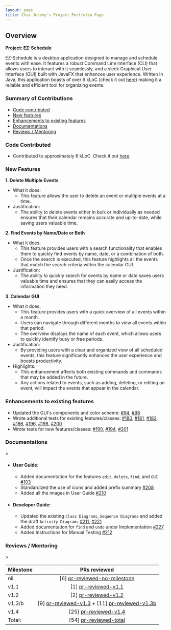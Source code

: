 ```yaml
---
layout: page
title: Chia Jeremy's Project Portfolio Page
---
```


## Overview

**Project: EZ-Schedule**

EZ-Schedule is a desktop application designed to manage and schedule events with ease.
It features a robust Command Line Interface (CLI) that allows users to interact with it seamlessly,
and a sleek Graphical User Interface (GUI) built with JavaFX that enhances user experience.
Written in Java, this application boasts of over 9 kLoC
(check it out [here](https://nus-cs2103-ay2223s2.github.io/tp-dashboard/?search=w17-3&breakdown=true))
making it a reliable and efficient tool for organizing events.

<h3 id="summary-of-contributions">Summary of Contributions</h3>

* [Code contributed](#code-contributed)
* [New features](#new-features)
* [Enhancements to existing features](#enhancements-to-existing-features)
* [Documentations](#documentations)
* [Reviews / Mentoring](#reviews-mentoring)

<h3 id="code-contributed">Code Contributed</h3>

* Contributed to approximately 6 kLoC. Check it
  out [here](https://nus-cs2103-ay2223s2.github.io/tp-dashboard/?search=jrmckh&breakdown=true).

<div style="page-break-after: always;"></div>

<h3 id="new-features">New Features</h3>
  
**1. Delete Multiple Events**  
- What it does:
    - This feature allows the user to delete an event or multiple events at a time.
- Justification:
    - The ability to delete events either in bulk or individually as needed ensures that their calendar remains accurate
      and up-to-date, while saving users valuable time.

**2. Find Events by Name/Date or Both**
- What it does:
    - This feature provides users with a search functionality that enables them to quickly find events by name, date, or
      a combination of both.
    - Once the search is executed, this feature highlights all the events that match the search criteria within the
      calendar GUI.
- Justification:
    - The ability to quickly search for events by name or date saves users valuable time and ensures that they can
      easily access the information they need.

**3. Calendar GUI**
- What it does:
    - This feature provides users with a quick overview of all events within a month.
    - Users can navigate through different months to view all events within that period.
    - The overview displays the name of each event, which allows users to quickly identify busy or free periods.
- Justification:
    - By providing users with a clear and organized view of all scheduled events, this feature significantly enhances
      the user experience and boosts productivity.
- Highlights:
    - This enhancement affects both existing commands and commands that may be added in the future.
    - Any actions related to events, such as adding, deleting, or editing an event, will impact the events that appear
      in the calendar.

<div style="page-break-after: always;"></div>

<h3 id="enhancements-to-existing-features">Enhancements to existing features</h3>

- Updated the GUI's components and color scheme:
  [#94](https://github.com/AY2223S2-CS2103-W17-3/tp/pull/94),
  [#98](https://github.com/AY2223S2-CS2103-W17-3/tp/pull/98)
- Wrote additional tests for existing features/classes:
  [#180](https://github.com/AY2223S2-CS2103-W17-3/tp/pull/180),
  [#181](https://github.com/AY2223S2-CS2103-W17-3/tp/pull/181),
  [#182](https://github.com/AY2223S2-CS2103-W17-3/tp/pull/182),
  [#186](https://github.com/AY2223S2-CS2103-W17-3/tp/pull/186),
  [#196](https://github.com/AY2223S2-CS2103-W17-3/tp/pull/196),
  [#198](https://github.com/AY2223S2-CS2103-W17-3/tp/pull/198),
  [#200](https://github.com/AY2223S2-CS2103-W17-3/tp/pull/200)
- Wrote tests for new features/classes:
  [#190](https://github.com/AY2223S2-CS2103-W17-3/tp/pull/190),
  [#194](https://github.com/AY2223S2-CS2103-W17-3/tp/pull/194),
  [#201](https://github.com/AY2223S2-CS2103-W17-3/tp/pull/201)

<h3 id="documentations">Documentations</h3>>

- #### User Guide:
    - Added documentation for the features `edit`, `delete`, `find`, and `GUI`
      [#103](https://github.com/AY2223S2-CS2103-W17-3/tp/pull/103)
    - Standardized the use of icons and added prefix summary
      [#208](https://github.com/AY2223S2-CS2103-W17-3/tp/pull/208/files)
    - Added all the images in User Guide
      [#210](https://github.com/AY2223S2-CS2103-W17-3/tp/pull/210)
- #### Developer Guide:
    - Updated the existing `Class Diagrams`, `Sequence Diagrams` and added the draft `Activity Diagrams`
      [#211](https://github.com/AY2223S2-CS2103-W17-3/tp/pull/211),
      [#221](https://github.com/AY2223S2-CS2103-W17-3/tp/pull/221)
    - Added documentation for `find` and `undo` under Implementation
      [#227](https://github.com/AY2223S2-CS2103-W17-3/tp/pull/227)
    - Added Instructions for Manual Testing
      [#212](https://github.com/AY2223S2-CS2103-W17-3/tp/pull/212)

<h3 id="reviews-mentoring">Reviews / Mentoring</h3>>

[pr-reviewed-no-milestone]: https://github.com/AY2223S2-CS2103-W17-3/tp/pulls?q=is%3Apr+is%3Aclosed+reviewed-by%3Ajrmckh+no%3Amilestone
[pr-reviewed-v1.1]: https://github.com/AY2223S2-CS2103-W17-3/tp/pulls?q=is%3Apr+is%3Aclosed+reviewed-by%3Ajrmckh+milestone%3Av1.1
[pr-reviewed-v1.2]: https://github.com/AY2223S2-CS2103-W17-3/tp/pulls?q=is%3Apr+is%3Aclosed+reviewed-by%3Ajrmckh+milestone%3Av1.2
[pr-reviewed-v1.3]: https://github.com/AY2223S2-CS2103-W17-3/tp/pulls?q=is%3Apr+is%3Aclosed+reviewed-by%3Ajrmckh+milestone%3Av1.3
[pr-reviewed-v1.3b]: https://github.com/AY2223S2-CS2103-W17-3/tp/pulls?q=is%3Apr+is%3Aclosed+reviewed-by%3Ajrmckh+milestone%3Av1.3b+
[pr-reviewed-v1.4]: https://github.com/AY2223S2-CS2103-W17-3/tp/pulls?q=is%3Apr+is%3Aclosed+reviewed-by%3Ajrmckh+milestone%3Av1.4
[pr-reviewed-total]: https://github.com/AY2223S2-CS2103-W17-3/tp/pulls?q=is%3Apr+is%3Aclosed+reviewed-by%3Ajrmckh

| Milestone |                   PRs reviewed                    |
|-----------|:-------------------------------------------------:|
| nil       |          [6] [pr-reviewed-no-milestone]           |
| v1.1      |              [1] [pr-reviewed-v1.1]               |
| v1.2      |              [2] [pr-reviewed-v1.2]               |
| v1.3/b    | [9] [pr-reviewed-v1.3] + [11] [pr-reviewed-v1.3b] |                                                                               
| v1.4      |              [25] [pr-reviewed-v1.4]              |                                                                             
| Total:    |             [54] [pr-reviewed-total]              |
